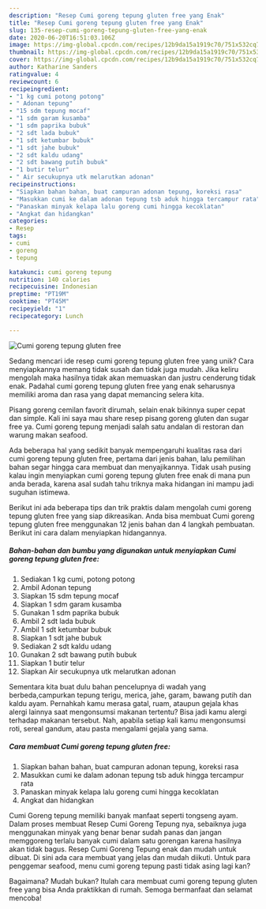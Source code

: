 ```yaml
---
description: "Resep Cumi goreng tepung gluten free yang Enak"
title: "Resep Cumi goreng tepung gluten free yang Enak"
slug: 135-resep-cumi-goreng-tepung-gluten-free-yang-enak
date: 2020-06-20T16:51:03.106Z
image: https://img-global.cpcdn.com/recipes/12b9da15a1919c70/751x532cq70/cumi-goreng-tepung-gluten-free-foto-resep-utama.jpg
thumbnail: https://img-global.cpcdn.com/recipes/12b9da15a1919c70/751x532cq70/cumi-goreng-tepung-gluten-free-foto-resep-utama.jpg
cover: https://img-global.cpcdn.com/recipes/12b9da15a1919c70/751x532cq70/cumi-goreng-tepung-gluten-free-foto-resep-utama.jpg
author: Katharine Sanders
ratingvalue: 4
reviewcount: 6
recipeingredient:
- "1 kg cumi potong potong"
- " Adonan tepung"
- "15 sdm tepung mocaf"
- "1 sdm garam kusamba"
- "1 sdm paprika bubuk"
- "2 sdt lada bubuk"
- "1 sdt ketumbar bubuk"
- "1 sdt jahe bubuk"
- "2 sdt kaldu udang"
- "2 sdt bawang putih bubuk"
- "1 butir telur"
- " Air secukupnya utk melarutkan adonan"
recipeinstructions:
- "Siapkan bahan bahan, buat campuran adonan tepung, koreksi rasa"
- "Masukkan cumi ke dalam adonan tepung tsb aduk hingga tercampur rata"
- "Panaskan minyak kelapa lalu goreng cumi hingga kecoklatan"
- "Angkat dan hidangkan"
categories:
- Resep
tags:
- cumi
- goreng
- tepung

katakunci: cumi goreng tepung 
nutrition: 140 calories
recipecuisine: Indonesian
preptime: "PT19M"
cooktime: "PT45M"
recipeyield: "1"
recipecategory: Lunch

---
```



![Cumi goreng tepung gluten free](https://img-global.cpcdn.com/recipes/12b9da15a1919c70/751x532cq70/cumi-goreng-tepung-gluten-free-foto-resep-utama.jpg)

Sedang mencari ide resep cumi goreng tepung gluten free yang unik? Cara menyiapkannya memang tidak susah dan tidak juga mudah. Jika keliru mengolah maka hasilnya tidak akan memuaskan dan justru cenderung tidak enak. Padahal cumi goreng tepung gluten free yang enak seharusnya memiliki aroma dan rasa yang dapat memancing selera kita.

Pisang goreng cemilan favorit dirumah, selain enak bikinnya super cepat dan simple. Kali ini saya mau share resep pisang goreng gluten dan sugar free ya. Cumi goreng tepung menjadi salah satu andalan di restoran dan warung makan seafood.

Ada beberapa hal yang sedikit banyak mempengaruhi kualitas rasa dari cumi goreng tepung gluten free, pertama dari jenis bahan, lalu pemilihan bahan segar hingga cara membuat dan menyajikannya. Tidak usah pusing kalau ingin menyiapkan cumi goreng tepung gluten free enak di mana pun anda berada, karena asal sudah tahu triknya maka hidangan ini mampu jadi suguhan istimewa.


Berikut ini ada beberapa tips dan trik praktis dalam mengolah cumi goreng tepung gluten free yang siap dikreasikan. Anda bisa membuat Cumi goreng tepung gluten free menggunakan 12 jenis bahan dan 4 langkah pembuatan. Berikut ini cara dalam menyiapkan hidangannya.

<!--inarticleads1-->

##### Bahan-bahan dan bumbu yang digunakan untuk menyiapkan Cumi goreng tepung gluten free:

1. Sediakan 1 kg cumi, potong potong
1. Ambil  Adonan tepung
1. Siapkan 15 sdm tepung mocaf
1. Siapkan 1 sdm garam kusamba
1. Gunakan 1 sdm paprika bubuk
1. Ambil 2 sdt lada bubuk
1. Ambil 1 sdt ketumbar bubuk
1. Siapkan 1 sdt jahe bubuk
1. Sediakan 2 sdt kaldu udang
1. Gunakan 2 sdt bawang putih bubuk
1. Siapkan 1 butir telur
1. Siapkan  Air secukupnya utk melarutkan adonan


Sementara kita buat dulu bahan pencelupnya di wadah yang berbeda,campurkan tepung terigu, merica, jahe, garam, bawang putih dan kaldu ayam. Pernahkah kamu merasa gatal, ruam, ataupun gejala khas alergi lainnya saat mengonsumsi makanan tertentu? Bisa jadi kamu alergi terhadap makanan tersebut. Nah, apabila setiap kali kamu mengonsumsi roti, sereal gandum, atau pasta mengalami gejala yang sama. 

<!--inarticleads2-->

##### Cara membuat Cumi goreng tepung gluten free:

1. Siapkan bahan bahan, buat campuran adonan tepung, koreksi rasa
1. Masukkan cumi ke dalam adonan tepung tsb aduk hingga tercampur rata
1. Panaskan minyak kelapa lalu goreng cumi hingga kecoklatan
1. Angkat dan hidangkan


Cumi Goreng tepung memiliki banyak manfaat seperti tongseng ayam. Dalam proses membuat Resep Cumi Goreng Tepung nya, sebaiknya juga menggunakan minyak yang benar benar sudah panas dan jangan memggoreng terlalu banyak cumi dalam satu gorengan karena hasilnya akan tidak bagus. Resep Cumi Goreng Tepung enak dan mudah untuk dibuat. Di sini ada cara membuat yang jelas dan mudah diikuti. Untuk para penggemar seafood, menu cumi goreng tepung pasti tidak asing lagi kan? 

Bagaimana? Mudah bukan? Itulah cara membuat cumi goreng tepung gluten free yang bisa Anda praktikkan di rumah. Semoga bermanfaat dan selamat mencoba!
